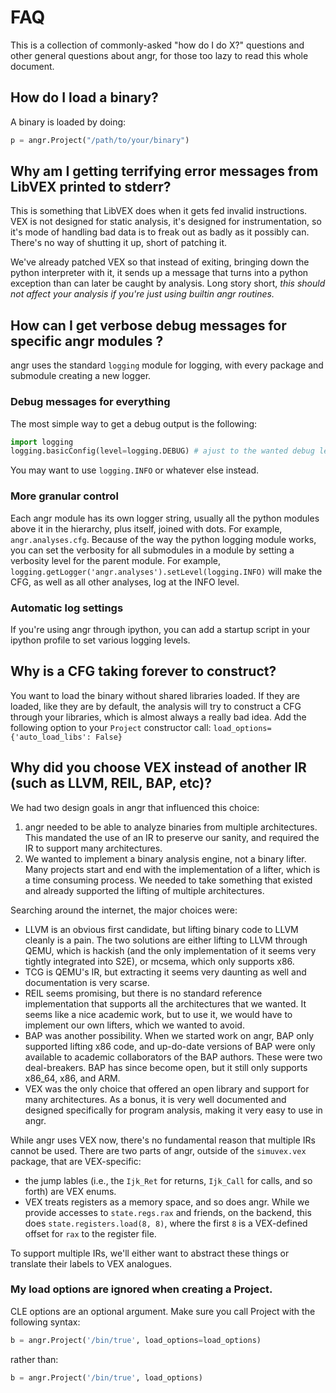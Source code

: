 # FAQ

This is a collection of commonly-asked "how do I do X?" questions and other general questions about angr, for those too lazy to read this whole document.

## How do I load a binary?

A binary is loaded by doing:

```python
p = angr.Project("/path/to/your/binary")
```

## Why am I getting terrifying error messages from LibVEX printed to stderr?

This is something that LibVEX does when it gets fed invalid instructions.
VEX is not designed for static analysis, it's designed for instrumentation, so it's mode of handling bad data is to freak out as badly as it possibly can.
There's no way of shutting it up, short of patching it.

We've already patched VEX so that instead of exiting, bringing down the python interpreter with it, it sends up a message that turns into a python exception than can later be caught by analysis.
Long story short, *this should not affect your analysis if you're just using builtin angr routines.*

## How can I get verbose debug messages for specific angr modules ?

angr uses the standard `logging` module for logging, with every package and submodule creating a new logger.

### Debug messages for everything
The most simple way to get a debug output is the following:
```python
import logging
logging.basicConfig(level=logging.DEBUG) # ajust to the wanted debug level
```

You may want to use `logging.INFO` or whatever else instead.

### More granular control
Each angr module has its own logger string, usually all the python modules
above it in the hierarchy, plus itself, joined with dots. For example,
`angr.analyses.cfg`. Because of the way the python logging module works, you
can set the verbosity for all submodules in a module by setting a verbosity
level for the parent module. For example, `logging.getLogger('angr.analyses').setLevel(logging.INFO)`
will make the CFG, as well as all other analyses, log at the INFO level.

### Automatic log settings
If you're using angr through ipython, you can add a startup script in your
ipython profile to set various logging levels.


## Why is a CFG taking forever to construct?
You want to load the binary without shared libraries loaded. If they are loaded,
like they are by default, the analysis will try to construct a CFG through your
libraries, which is almost always a really bad idea. Add the following option
to your `Project` constructor call: `load_options={'auto_load_libs': False}`


## Why did you choose VEX instead of another IR (such as LLVM, REIL, BAP, etc)?

We had two design goals in angr that influenced this choice:

1. angr needed to be able to analyze binaries from multiple architectures. This mandated the use of an IR to preserve our sanity, and required the IR to support many architectures.
2. We wanted to implement a binary analysis engine, not a binary lifter. Many projects start and end with the implementation of a lifter, which is a time consuming process. We needed to take something that existed and already supported the lifting of multiple architectures.

Searching around the internet, the major choices were:

- LLVM is an obvious first candidate, but lifting binary code to LLVM cleanly is a pain. The two solutions are either lifting to LLVM through QEMU, which is hackish (and the only implementation of it seems very tightly integrated into S2E), or mcsema, which only supports x86.
- TCG is QEMU's IR, but extracting it seems very daunting as well and documentation is very scarse.
- REIL seems promising, but there is no standard reference implementation that supports all the architectures that we wanted. It seems like a nice academic work, but to use it, we would have to implement our own lifters, which we wanted to avoid.
- BAP was another possibility. When we started work on angr, BAP only supported lifting x86 code, and up-do-date versions of BAP were only available to academic collaborators of the BAP authors. These were two deal-breakers. BAP has since become open, but it still only supports x86_64, x86, and ARM.
- VEX was the only choice that offered an open library and support for many architectures. As a bonus, it is very well documented and designed specifically for program analysis, making it very easy to use in angr.

While angr uses VEX now, there's no fundamental reason that multiple IRs cannot be used. There are two parts of angr, outside of the `simuvex.vex` package, that are VEX-specific:

- the jump lables (i.e., the `Ijk_Ret` for returns, `Ijk_Call` for calls, and so forth) are VEX enums.
- VEX treats registers as a memory space, and so does angr. While we provide accesses to `state.regs.rax` and friends, on the backend, this does `state.registers.load(8, 8)`, where the first `8` is a VEX-defined offset for `rax` to the register file.

To support multiple IRs, we'll either want to abstract these things or translate their labels to VEX analogues.


### My load options are ignored when creating a Project.

CLE options are an optional argument. Make sure you call Project with the following syntax:

```python
b = angr.Project('/bin/true', load_options=load_options)
```

rather than:
```python
b = angr.Project('/bin/true', load_options)
```
